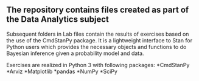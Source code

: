## The repository contains files created as part of the Data Analytics subject

Subsequent folders in Lab files contain the results of exercises based on the use of the CmdStanPy package. It is a lightweight interface to Stan for Python users which provides the necessary objects and functions to do Bayesian inference given a probability model and data.

Exercises are realized in Python 3 with following packages:
*CmdStanPy
*Arviz
*Matplotlib
*pandas
*NumPy
*SciPy
